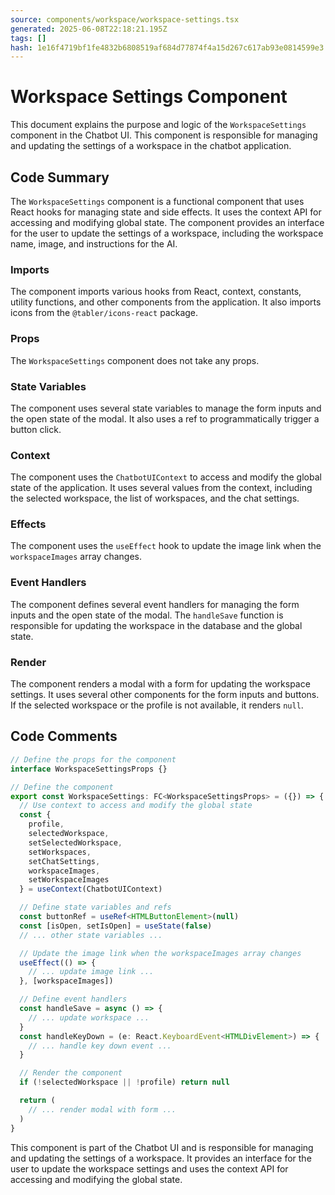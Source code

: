 ```yaml
---
source: components/workspace/workspace-settings.tsx
generated: 2025-06-08T22:18:21.195Z
tags: []
hash: 1e16f4719bf1fe4832b6808519af684d77874f4a15d267c617ab93e0814599e3
---
```


# Workspace Settings Component

This document explains the purpose and logic of the `WorkspaceSettings` component in the Chatbot UI. This component is responsible for managing and updating the settings of a workspace in the chatbot application.

## Code Summary

The `WorkspaceSettings` component is a functional component that uses React hooks for managing state and side effects. It uses the context API for accessing and modifying global state. The component provides an interface for the user to update the settings of a workspace, including the workspace name, image, and instructions for the AI.

### Imports

The component imports various hooks from React, context, constants, utility functions, and other components from the application. It also imports icons from the `@tabler/icons-react` package.

### Props

The `WorkspaceSettings` component does not take any props.

### State Variables

The component uses several state variables to manage the form inputs and the open state of the modal. It also uses a ref to programmatically trigger a button click.

### Context

The component uses the `ChatbotUIContext` to access and modify the global state of the application. It uses several values from the context, including the selected workspace, the list of workspaces, and the chat settings.

### Effects

The component uses the `useEffect` hook to update the image link when the `workspaceImages` array changes.

### Event Handlers

The component defines several event handlers for managing the form inputs and the open state of the modal. The `handleSave` function is responsible for updating the workspace in the database and the global state.

### Render

The component renders a modal with a form for updating the workspace settings. It uses several other components for the form inputs and buttons. If the selected workspace or the profile is not available, it renders `null`.

## Code Comments

```ts
// Define the props for the component
interface WorkspaceSettingsProps {}

// Define the component
export const WorkspaceSettings: FC<WorkspaceSettingsProps> = ({}) => {
  // Use context to access and modify the global state
  const {
    profile,
    selectedWorkspace,
    setSelectedWorkspace,
    setWorkspaces,
    setChatSettings,
    workspaceImages,
    setWorkspaceImages
  } = useContext(ChatbotUIContext)

  // Define state variables and refs
  const buttonRef = useRef<HTMLButtonElement>(null)
  const [isOpen, setIsOpen] = useState(false)
  // ... other state variables ...

  // Update the image link when the workspaceImages array changes
  useEffect(() => {
    // ... update image link ...
  }, [workspaceImages])

  // Define event handlers
  const handleSave = async () => {
    // ... update workspace ...
  }
  const handleKeyDown = (e: React.KeyboardEvent<HTMLDivElement>) => {
    // ... handle key down event ...
  }

  // Render the component
  if (!selectedWorkspace || !profile) return null

  return (
    // ... render modal with form ...
  )
}
```

This component is part of the Chatbot UI and is responsible for managing and updating the settings of a workspace. It provides an interface for the user to update the workspace settings and uses the context API for accessing and modifying the global state.